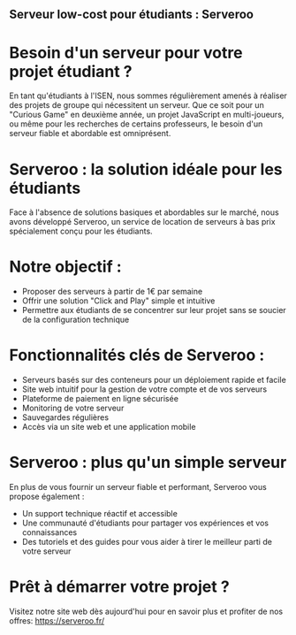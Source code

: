 ## Serveur low-cost pour étudiants : Serveroo
# Besoin d'un serveur pour votre projet étudiant ?

En tant qu'étudiants à l'ISEN, nous sommes régulièrement amenés à réaliser des projets de groupe qui nécessitent un serveur. Que ce soit pour un "Curious Game" en deuxième année, un projet JavaScript en multi-joueurs, ou même pour les recherches de certains professeurs, le besoin d'un serveur fiable et abordable est omniprésent.

# Serveroo : la solution idéale pour les étudiants

Face à l'absence de solutions basiques et abordables sur le marché, nous avons développé Serveroo, un service de location de serveurs à bas prix spécialement conçu pour les étudiants.

# Notre objectif :

- Proposer des serveurs à partir de 1€ par semaine
- Offrir une solution "Click and Play" simple et intuitive
- Permettre aux étudiants de se concentrer sur leur projet sans se soucier de la configuration technique 

# Fonctionnalités clés de Serveroo :

- Serveurs basés sur des conteneurs pour un déploiement rapide et facile
- Site web intuitif pour la gestion de votre compte et de vos serveurs
- Plateforme de paiement en ligne sécurisée
- Monitoring de votre serveur
- Sauvegardes régulières
- Accès via un site web et une application mobile

# Serveroo : plus qu'un simple serveur
En plus de vous fournir un serveur fiable et performant, Serveroo vous propose également :

- Un support technique réactif et accessible
- Une communauté d'étudiants pour partager vos expériences et vos connaissances
- Des tutoriels et des guides pour vous aider à tirer le meilleur parti de votre serveur

# Prêt à démarrer votre projet ?

Visitez notre site web dès aujourd'hui pour en savoir plus et profiter de nos offres: <https://serveroo.fr/>